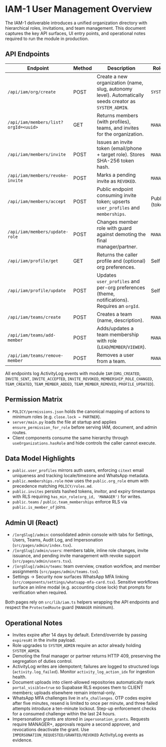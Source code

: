 # IAM-1 User Management Overview

The IAM-1 deliverable introduces a unified organization directory with hierarchical roles, invitations, and team management. This document captures the key API surfaces, UI entry points, and operational notes required to run the module in production.

## API Endpoints

| Endpoint | Method | Description | Role Guard |
| --- | --- | --- | --- |
| `/api/iam/org/create` | POST | Create a new organization (name, slug, autonomy level). Automatically seeds creator as `SYSTEM_ADMIN`. | `SYSTEM_ADMIN` |
| `/api/iam/members/list?orgId=<uuid>` | GET | Returns members (with profiles), teams, and invites for the organization. | `MANAGER` + |
| `/api/iam/members/invite` | POST | Issues an invite token (email/phone + target role). Stores SHA-256 token hash. | `MANAGER` + |
| `/api/iam/members/revoke-invite` | POST | Marks a pending invite as `REVOKED`. | `MANAGER` + |
| `/api/iam/members/accept` | POST | Public endpoint consuming invite token; upserts `user_profiles` and `memberships`. | Public (token) |
| `/api/iam/members/update-role` | POST | Changes member role with guard against demoting the final manager/partner. | `MANAGER` + |
| `/api/iam/profile/get` | GET | Returns the caller profile and (optional) org preferences. | Self |
| `/api/iam/profile/update` | POST | Updates `user_profiles` and per-org preferences (theme, notifications). Requires an `orgId`. | Self |
| `/api/iam/teams/create` | POST | Creates a team (name, description). | `MANAGER` + |
| `/api/iam/teams/add-member` | POST | Adds/updates a team membership with role (`LEAD`/`MEMBER`/`VIEWER`). | `MANAGER` + |
| `/api/iam/teams/remove-member` | POST | Removes a user from a team. | `MANAGER` + |

All endpoints log ActivityLog events with module `IAM` (`ORG_CREATED`, `INVITE_SENT`, `INVITE_ACCEPTED`, `INVITE_REVOKED`, `MEMBERSHIP_ROLE_CHANGED`, `TEAM_CREATED`, `TEAM_MEMBER_ADDED`, `TEAM_MEMBER_REMOVED`, `PROFILE_UPDATED`).

## Permission Matrix

- `POLICY/permissions.json` holds the canonical mapping of actions to minimum roles (e.g. `close.lock → PARTNER`).
- `server/main.py` loads the file at startup and applies `ensure_permission_for_role` before serving IAM, document, and admin routes.
- Client components consume the same hierarchy through `useOrganizations.hasRole` and hide controls the caller cannot execute.

## Data Model Highlights

- `public.user_profiles` mirrors auth users, enforcing `citext` email uniqueness and tracking locale/timezone and WhatsApp metadata.
- `public.memberships.role` now uses the `public.org_role` enum with precedence matching `POLICY/roles.md`.
- `public.invites` persists hashed tokens, invitor, and expiry timestamps with RLS requiring `has_min_role(org_id, 'MANAGER')` for writes.
- `public.teams` / `public.team_memberships` enforce RLS via `public.is_member_of` joins.

## Admin UI (React)

- `/[orgSlug]/admin`: consolidated admin console with tabs for Settings, Users, Teams, Audit Log, and Impersonation (`src/pages/admin/index.tsx`).
- `/[orgSlug]/admin/users`: members table, inline role changes, invite issuance, and pending invite management with revoke support (`src/pages/admin/users.tsx`).
- `/[orgSlug]/admin/teams`: team overview, creation workflow, and member assignments (`src/pages/admin/teams.tsx`).
- Settings → Security now surfaces WhatsApp MFA linking (`src/components/settings/whatsapp-mfa-card.tsx`). Sensitive workflows surface an inline modal (e.g. accounting close lock) that prompts for verification when required.

Both pages rely on `src/lib/iam.ts` helpers wrapping the API endpoints and respect the `ProtectedRoute` guard (`MANAGER` minimum).

## Operational Notes

- Invites expire after 14 days by default. Extend/override by passing `expiresAt` in the invite payload.
- Role upgrades to `SYSTEM_ADMIN` require an actor already holding `SYSTEM_ADMIN`.
- Demoting the final manager or partner returns HTTP 409, preserving the segregation of duties control.
- ActivityLog writes are idempotent; failures are logged to structured logs (`activity.log_failed`). Monitor `activity_log_action_idx` for ingestion health.
- Document uploads into client-allowed repositories automatically mark `portal_visible=true` so Supabase RLS exposes them to CLIENT members; uploads elsewhere remain internal-only.
- WhatsApp MFA challenges live in `mfa_challenges`. OTP codes expire after five minutes, resend is limited to once per minute, and three failed attempts introduce a ten-minute lockout. Step-up enforcement checks for a consumed challenge within the last 24 hours.
- Impersonation grants are stored in `impersonation_grants`. Requests require MANAGER+, approvals require a second approver, and revocations deactivate the grant. Use `IMPERSONATION_REQUESTED/GRANTED/REVOKED` ActivityLog events as evidence.
